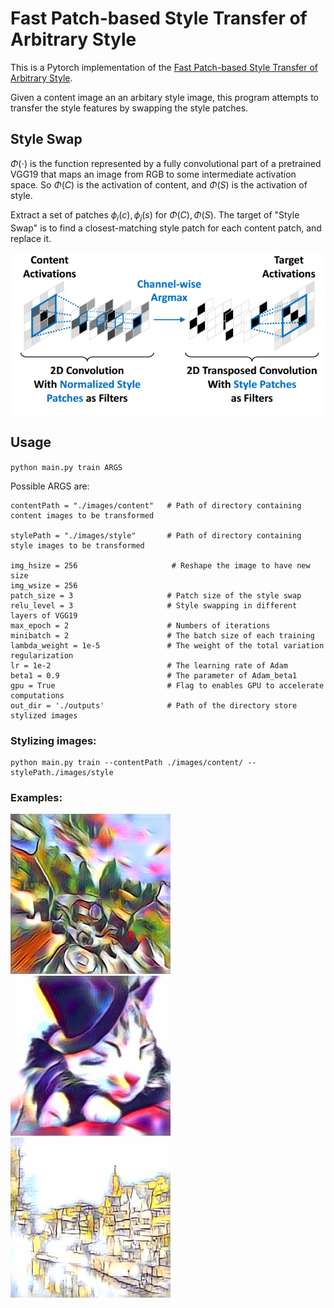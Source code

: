 #  Fast Patch-based Style Transfer of Arbitrary Style

This is a Pytorch implementation of the [Fast Patch-based Style Transfer of Arbitrary Style](https://arxiv.org/abs/1612.04337).

Given a content image an an arbitary style image, this program attempts to transfer the style features by swapping the style patches.

## Style Swap

$\Phi(\cdot)$ is the function represented by a fully convolutional part of a pretrained VGG19 that maps an image from RGB to some intermediate activation space. So $\Phi(C)$ is the activation of content, and $\Phi(S)$ is the activation of style.

Extract a set of patches $\phi_i(c), \phi_j(s)$ for  $\Phi(C), \Phi(S)$. The target of "Style Swap" is to find a closest-matching style patch for each content patch, and replace it. 

<img src="./images/Style Swap.png">

## Usage

`python main.py train ARGS`

Possible ARGS are:

    contentPath = "./images/content"   # Path of directory containing content images to be transformed
    
    stylePath = "./images/style"       # Path of directory containing style images to be transformed
    
    img_hsize = 256                     # Reshape the image to have new size
    img_wsize = 256
    patch_size = 3                     # Patch size of the style swap
    relu_level = 3                     # Style swapping in different layers of VGG19
    max_epoch = 2                      # Numbers of iterations
    minibatch = 2                      # The batch size of each training
    lambda_weight = 1e-5               # The weight of the total variation regularization
    lr = 1e-2                          # The learning rate of Adam
    beta1 = 0.9                        # The parameter of Adam_beta1
    gpu = True                         # Flag to enables GPU to accelerate computations
    out_dir = './outputs'              # Path of the directory store stylized images
### Stylizing images:

```
python main.py train --contentPath ./images/content/ --stylePath./images/style
```

### Examples:

<img src="./outputs/bike_stylized_by_la_muse_epoch_1.png">

<img src="./outputs/gentlecat_stylized_by_woman-with-hat-matisse_epoch_1.png">

<img src="./outputs/tubingen_stylized_by_mondrian_epoch_1.png">

